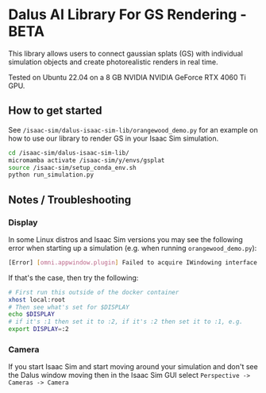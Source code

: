 # Dalus AI Library For GS Rendering - BETA

This library allows users to connect gaussian splats (GS) with individual simulation objects and create photorealistic renders in real time.

Tested on Ubuntu 22.04 on a 8 GB NVIDIA NVIDIA GeForce RTX 4060 Ti GPU.

## How to get started
See `/isaac-sim/dalus-isaac-sim-lib/orangewood_demo.py` for an example on how to use our library to render GS in your Isaac Sim simulation.

```bash
cd /isaac-sim/dalus-isaac-sim-lib/
micromamba activate /isaac-sim/y/envs/gsplat
source /isaac-sim/setup_conda_env.sh
python run_simulation.py
```

## Notes / Troubleshooting

### Display 
In some Linux distros and Isaac Sim versions you may see the following error when starting up a simulation (e.g. when running `orangewood_demo.py`):

```bash
[Error] [omni.appwindow.plugin] Failed to acquire IWindowing interface
```

If that's the case, then try the following:
```bash
# First run this outside of the docker container
xhost local:root
# Then see what's set for $DISPLAY
echo $DISPLAY
# if it's :1 then set it to :2, if it's :2 then set it to :1, e.g.
export DISPLAY=:2
```

### Camera
If you start Isaac Sim and start moving around your simulation and don't see the Dalus window moving then in the Isaac Sim GUI select `Perspective -> Cameras -> Camera`